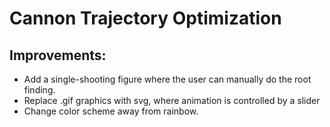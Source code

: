 # Cannon Trajectory Optimization

## Improvements: 
 - Add a single-shooting figure where the user can manually do the root finding.
 - Replace .gif graphics with svg, where animation is controlled by a slider 
 - Change color scheme away from rainbow.
